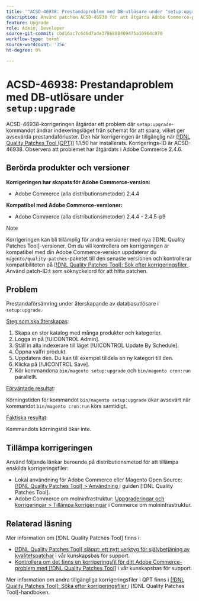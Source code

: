 ```yaml
---
title: '"ACSD-46938: Prestandaproblem med DB-utlösare under "setup:upgrade"'
description: Använd patchen ACSD-46938 för att åtgärda Adobe Commerce-problemet där kommandot "setup:upgrade" ändrar indexerarläget från schemat för att spara, vilket ger avsevärda prestandaförluster.
feature: Upgrade
role: Admin, Developer
source-git-commit: cbd16ac7c6d6d7a4e3786880409475a10964c070
workflow-type: tm+mt
source-wordcount: '356'
ht-degree: 0%

---
```


# ACSD-46938: Prestandaproblem med DB-utlösare under `setup:upgrade`

ACSD-46938-korrigeringen åtgärdar ett problem där `setup:upgrade`-kommandot ändrar indexeringsläget från schemat för att spara, vilket ger avsevärda prestandaförluster. Den här korrigeringen är tillgänglig när [[!DNL Quality Patches Tool (QPT)]](/help/announcements/adobe-commerce-announcements/magento-quality-patches-released-new-tool-to-self-serve-quality-patches.md) 1.1.50 har installerats. Korrigerings-ID är ACSD-46938. Observera att problemet har åtgärdats i Adobe Commerce 2.4.6.

## Berörda produkter och versioner

**Korrigeringen har skapats för Adobe Commerce-version:**

* Adobe Commerce (alla distributionsmetoder) 2.4.4

**Kompatibel med Adobe Commerce-versioner:**

* Adobe Commerce (alla distributionsmetoder) 2.4.4 - 2.4.5-p9

>[!NOTE]
>
>Korrigeringen kan bli tillämplig för andra versioner med nya [!DNL Quality Patches Tool]-versioner. Om du vill kontrollera om korrigeringen är kompatibel med din Adobe Commerce-version uppdaterar du `magento/quality-patches`-paketet till den senaste versionen och kontrollerar kompatibiliteten på [[!DNL Quality Patches Tool]: Sök efter korrigeringsfiler ](https://experienceleague.adobe.com/tools/commerce-quality-patches/index.html?lang=sv-SE). Använd patch-ID:t som söknyckelord för att hitta patchen.

## Problem

Prestandaförsämring under återskapande av databasutlösare i `setup:upgrade`.

<u>Steg som ska återskapas</u>:

1. Skapa en stor katalog med många produkter och kategorier.
1. Logga in på [!UICONTROL Admin].
1. Ställ in alla indexerare till läget [!UICONTROL Update By Schedule].
1. Öppna valfri produkt.
1. Uppdatera den. Du kan till exempel tilldela en ny kategori till den.
1. Klicka på [!UICONTROL Save].
1. Kör kommandona `bin/magento setup:upgrade` och `bin/magento cron:run` parallellt.

<u>Förväntade resultat</u>:

Körningstiden för kommandot `bin/magento setup:upgrade` ökar avsevärt när kommandot `bin/magento cron:run` körs samtidigt.

<u>Faktiska resultat</u>:

Kommandots körningstid ökar inte.

## Tillämpa korrigeringen

Använd följande länkar beroende på distributionsmetod för att tillämpa enskilda korrigeringsfiler:

* Lokal användning för Adobe Commerce eller Magento Open Source: [[!DNL Quality Patches Tool] > Användning ](https://experienceleague.adobe.com/docs/commerce-operations/tools/quality-patches-tool/usage.html?lang=sv-SE) i guiden [!DNL Quality Patches Tool].
* Adobe Commerce om molninfrastruktur: [Uppgraderingar och korrigeringar > Tillämpa korrigeringar](https://experienceleague.adobe.com/docs/commerce-cloud-service/user-guide/develop/upgrade/apply-patches.html?lang=sv-SE) i Commerce om molninfrastruktur.

## Relaterad läsning

Mer information om [!DNL Quality Patches Tool] finns i:

* [[!DNL Quality Patches Tool] släppt: ett nytt verktyg för självbetjäning av kvalitetspatchar](/help/announcements/adobe-commerce-announcements/magento-quality-patches-released-new-tool-to-self-serve-quality-patches.md) i vår kunskapsbas för support.
* [Kontrollera om det finns en korrigeringsfil för ditt Adobe Commerce-problem med  [!DNL Quality Patches Tool]](/help/support-tools/patches-available-in-qpt-tool/check-patch-for-magento-issue-with-magento-quality-patches.md) i vår kunskapsbas för support.

Mer information om andra tillgängliga korrigeringsfiler i QPT finns i [[!DNL Quality Patches Tool]: Söka efter korrigeringsfiler ](https://experienceleague.adobe.com/tools/commerce-quality-patches/index.html?lang=sv-SE) i [!DNL Quality Patches Tool]-handboken.
